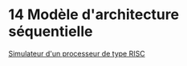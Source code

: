 # 14 Modèle d'architecture séquentielle

[Simulateur d'un processeur de type RISC](http://www.peterhigginson.co.uk/AQA/)
